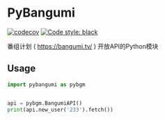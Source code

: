 # PyBangumi

[![codecov](https://codecov.io/gh/DaydreamCafe/PyBangumi/branch/Dev/graph/badge.svg?token=R69F2D4K2I)](https://codecov.io/gh/DaydreamCafe/PyBangumi)
[![Code style: black](https://img.shields.io/badge/code%20style-black-000000.svg)](https://github.com/psf/black)

番组计划 ( https://bangumi.tv/ ) 开放API的Python模块

## Usage

```python
import pybangumi as pybgm


api = pybgm.BangumiAPI()
print(api.new_user('233').fetch())
```
